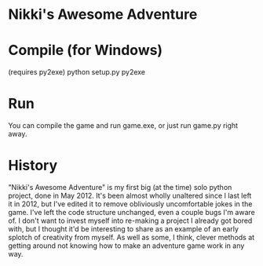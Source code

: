 Nikki's Awesome Adventure
=========================

Compile (for Windows)
=======
(requires py2exe)
python setup.py py2exe

Run
==========
You can compile the game and run game.exe, or just run game.py right away.

History
=======
"Nikki's Awesome Adventure" is my first big (at the time) solo python project, done in May 2012. It's been almost wholly unaltered since I last left it in 2012, but I've edited it to remove obliviously uncomfortable jokes in the game. I've left the code structure unchanged, even a couple bugs I'm aware of. I don't want to invest myself into re-making a project I already got bored with, but I thought it'd be interesting to share as an example of an early splotch of creativity from myself. As well as some, I think, clever methods at getting around not knowing how to make an adventure game work in any way.